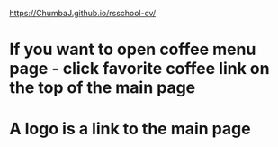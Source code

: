 https://ChumbaJ.github.io/rsschool-cv/

# If you want to open coffee menu page - click favorite coffee link on the top of the main page
# A logo is a link to the main page
